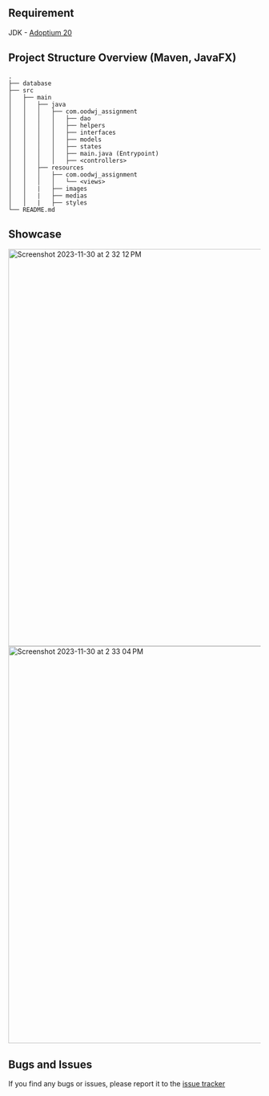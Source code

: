 ## Requirement
JDK - [Adoptium 20](https://adoptium.net/en-GB/temurin/releases/?arch=any&version=20)

## Project Structure Overview (Maven, JavaFX)

```
.
├── database
├── src
│   ├── main
│   │   ├── java
│   │   │   ├── com.oodwj_assignment
│   │   │   │   ├── dao
│   │   │   │   ├── helpers
│   │   │   │   ├── interfaces
│   │   │   │   ├── models
│   │   │   │   ├── states
│   │   │   │   ├── main.java (Entrypoint)
│   │   │   │   ├── <controllers>
│   │   ├── resources
│   │   │   ├── com.oodwj_assignment
│   │   │   │   └── <views>
│   │   |   ├── images
│   │   |   ├── medias
│   │   |   ├── styles
└── README.md
```

## Showcase
<img width="792" alt="Screenshot 2023-11-30 at 2 32 12 PM" src="https://github.com/jameswong3388/OODWJ/assets/87692325/c8ae6c66-cc2e-4063-9840-380ad2be1207">
<img width="792" alt="Screenshot 2023-11-30 at 2 33 04 PM" src="https://github.com/jameswong3388/OODWJ/assets/87692325/c16fc862-5cda-4c6a-9796-57e99a9f59f6">

## Bugs and Issues

If you find any bugs or issues, please report it to the [issue tracker](https://github.com/jameswong3388/OODWJ/issues)
